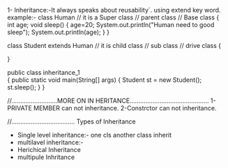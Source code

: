 1- Inheritance:-It always speaks about reusability`. using extend key word.
example:- class Human  // it is a Super class // parent class // Base class
{
    int age;
    void sleep()
    {
        age=20;
        System.out.println("Human need to good sleep");
        System.out.println(age);
    }
}

class Student extends Human // it is child class // sub class // drive class
{

}

public class inheritance_1  
{
    public static void main(String[] args) 
    {
        Student st = new Student();
        st.sleep();
    }
}


//..........................MORE ON IN HERITANCE.............................................
 1-PRIVATE MEMBER  can not inheritance.
 2-Constrctor can not inheritance.

 //....................................
  Types of Inheritance
 * Single level inheritance:- one cls another class inherit
 * multilavel inheritance:-
 * Herichical Inheritance
 * multipule Inhritance



